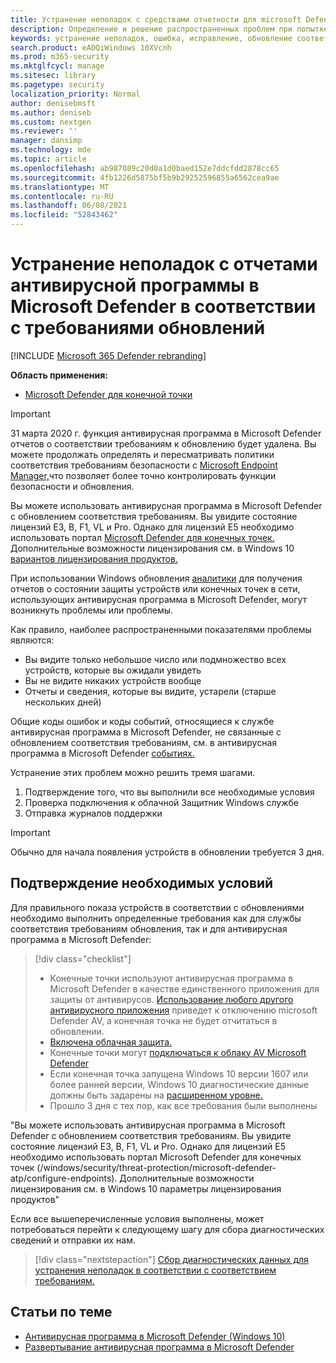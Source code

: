 ```yaml
---
title: Устранение неполадок с средствами отчетности для microsoft Defender AV
description: Определение и решение распространенных проблем при попытке сообщить в microsoft Defender av protection status in Update Compliance
keywords: устранение неполадок, ошибка, исправление, обновление соответствия требованиям, oms, монитор, отчет, Microsoft Defender AV
search.product: eADQiWindows 10XVcnh
ms.prod: m365-security
ms.mktglfcycl: manage
ms.sitesec: library
ms.pagetype: security
localization_priority: Normal
author: denisebmsft
ms.author: deniseb
ms.custom: nextgen
ms.reviewer: ''
manager: dansimp
ms.technology: mde
ms.topic: article
ms.openlocfilehash: ab987089c20d0a1d0baed152e7ddcfdd2878cc65
ms.sourcegitcommit: 4fb1226d5875bf5b9b29252596855a6562cea9ae
ms.translationtype: MT
ms.contentlocale: ru-RU
ms.lasthandoff: 06/08/2021
ms.locfileid: "52843462"
---
```

# <a name="troubleshoot-microsoft-defender-antivirus-reporting-in-update-compliance"></a>Устранение неполадок с отчетами антивирусной программы в Microsoft Defender в соответствии с требованиями обновлений

[!INCLUDE [Microsoft 365 Defender rebranding](../../includes/microsoft-defender.md)]


**Область применения:**

- [Microsoft Defender для конечной точки](/microsoft-365/security/defender-endpoint/)

> [!IMPORTANT]
> 31 марта 2020 г. функция антивирусная программа в Microsoft Defender отчетов о соответствии требованиям к обновлению будет удалена. Вы можете продолжать определять и пересматривать политики соответствия требованиям безопасности с [Microsoft Endpoint Manager,](https://www.microsoft.com/microsoft-365/microsoft-endpoint-manager)что позволяет более точно контролировать функции безопасности и обновления.

Вы можете использовать антивирусная программа в Microsoft Defender с обновлением соответствия требованиям. Вы увидите состояние лицензий E3, B, F1, VL и Pro. Однако для лицензий E5 необходимо использовать портал [Microsoft Defender для конечных точек.](/windows/security/threat-protection/microsoft-defender-atp/configure-endpoints) Дополнительные возможности лицензирования см. в Windows 10 [вариантов лицензирования продуктов.](https://www.microsoft.com/licensing/product-licensing/windows10.aspx)

При использовании Windows обновления [аналитики](/windows/deployment/update/update-compliance-using#wdav-assessment) для получения отчетов о состоянии защиты устройств или конечных точек в сети, использующих антивирусная программа в Microsoft Defender, могут возникнуть проблемы или проблемы.

Как правило, наиболее распространенными показателями проблемы являются:
- Вы видите только небольшое число или подмножество всех устройств, которые вы ожидали увидеть
- Вы не видите никаких устройств вообще
- Отчеты и сведения, которые вы видите, устарели (старше нескольких дней)

Общие коды ошибок и коды событий, относящиеся к службе антивирусная программа в Microsoft Defender, не связанные с обновлением соответствия требованиям, см. в антивирусная программа в Microsoft Defender [событиях.](troubleshoot-microsoft-defender-antivirus.md) 

Устранение этих проблем можно решить тремя шагами.

1. Подтверждение того, что вы выполнили все необходимые условия
2. Проверка подключения к облачной Защитник Windows службе
3. Отправка журналов поддержки

>[!IMPORTANT]
>Обычно для начала появления устройств в обновлении требуется 3 дня.


## <a name="confirm-prerequisites"></a>Подтверждение необходимых условий

Для правильного показа устройств в соответствии с обновлениями необходимо выполнить определенные требования как для службы соответствия требованиям обновления, так и для антивирусная программа в Microsoft Defender:

>[!div class="checklist"]
>- Конечные точки используют антивирусная программа в Microsoft Defender в качестве единственного приложения для защиты от антивирусов. [Использование любого другого антивирусного приложения](microsoft-defender-antivirus-compatibility.md) приведет к отключению microsoft Defender AV, а конечная точка не будет отчитаться в обновлении.
> - [Включена облачная защита.](enable-cloud-protection-microsoft-defender-antivirus.md)
> - Конечные точки могут [подключаться к облаку AV Microsoft Defender](configure-network-connections-microsoft-defender-antivirus.md#validate-connections-between-your-network-and-the-cloud)
> - Если конечная точка запущена Windows 10 версии 1607 или более ранней версии, Windows 10 диагностические данные должны быть задарены на [расширенном уровне.](/windows/configuration/configure-windows-diagnostic-data-in-your-organization#enhanced-level)
> - Прошло 3 дня с тех пор, как все требования были выполнены

"Вы можете использовать антивирусная программа в Microsoft Defender с обновлением соответствия требованиям. Вы увидите состояние лицензий E3, B, F1, VL и Pro. Однако для лицензий E5 необходимо использовать портал Microsoft Defender для конечных точек (/windows/security/threat-protection/microsoft-defender-atp/configure-endpoints). Дополнительные возможности лицензирования см. в Windows 10 параметры лицензирования продуктов"

Если все вышеперечисленные условия выполнены, может потребоваться перейти к следующему шагу для сбора диагностических сведений и отправки их нам.

> [!div class="nextstepaction"]
> [Сбор диагностических данных для устранения неполадок в соответствии с соответствием требованиям.](collect-diagnostic-data.md)  

## <a name="related-topics"></a>Статьи по теме

- [Антивирусная программа в Microsoft Defender (Windows 10)](microsoft-defender-antivirus-in-windows-10.md)
- [Развертывание антивирусная программа в Microsoft Defender](deploy-manage-report-microsoft-defender-antivirus.md)